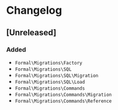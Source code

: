 # Changelog

## [Unreleased]

### Added

- `Formal\Migrations\Factory`
- `Formal\Migrations\SQL`
- `Formal\Migrations\SQL\Migration`
- `Formal\Migrations\SQL\Load`
- `Formal\Migrations\Commands`
- `Formal\Migrations\Commands\Migration`
- `Formal\Migrations\Commands\Reference`
